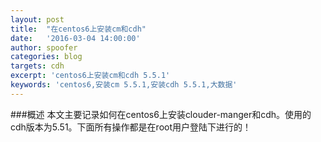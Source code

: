 ```yaml
---
layout: post
title:  "在centos6上安装cm和cdh"
date:   '2016-03-04 14:00:00'
author: spoofer
categories: blog
targets: cdh
excerpt: 'centos6上安装cm和cdh 5.5.1'
keywords: 'centos6,安装cm 5.5.1,安装cdh 5.5.1,大数据'
---
```


###概述
本文主要记录如何在centos6上安装clouder-manger和cdh。使用的cdh版本为5.51。下面所有操作都是在root用户登陆下进行的！
